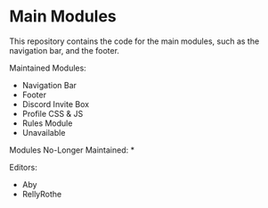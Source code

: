 # Main Modules
This repository contains the code for the main modules, such as the navigation bar, and the footer.

Maintained Modules:
* Navigation Bar
* Footer
* Discord Invite Box
* Profile CSS & JS
* Rules Module
* Unavailable

Modules No-Longer Maintained:
*

Editors:
* Aby
* RellyRothe
